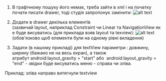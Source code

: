 1. В графічному пошуку його немає, треба зайти в xml і на початку почати писати drawer, тоді студія запропонує замінити:
![alt text](pictures/DrawerLayout-1.png)

2. Додати в drawer декілька елементів (зазвичай layout, наприклад Constraint чи Linear та NavigationView яке буде висуватись (для приклада взяв layout та texview):
![alt text](pictures/DrawerLayout-2.png)
(обов'язково щоб елементи були на одному рівні вкладення) 

2.  Задати (в нашому прикладі) для textView параметри : довжину, ширину (бажано не на весь екран), а також атрибут android:layout_gravity = "start" або  android:layout_gravity = "end" - звідки буде висуватись меню - справа чи зліва. 
    

Приклад: зліва направо витягнули textview
